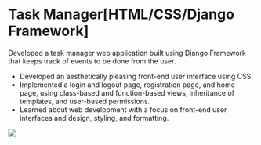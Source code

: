 # Task Manager[HTML/CSS/Django Framework]

Developed a task manager web application built using Django Framework that keeps track of events to be done from the user.
* Developed an aesthetically pleasing front-end user interface using CSS.
* Implemented a login and logout page, registration page, and home page, using class-based and function-based
views, inheritance of templates, and user-based permissions.
* Learned about web development with a focus on front-end user interfaces and design, styling, and formatting.

<img src="todo_project/todo/static/">